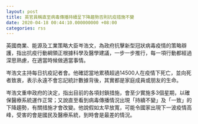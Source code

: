 ```yaml
---
layout: post
title: 英官員稱直至病毒傳播持續呈下降趨勢否則抗疫措施不變
date: 2020-04-18 00:44:10.000000000 +08:00
categories: rss
---
```


英國商業、能源及工業策略大臣岑浩文，為政府抗擊新型冠狀病毒疫情的策略辯護，指出抗疫行動綱領正根據科學及醫學建議，一步一步推行，每一項行動都經過深思熟慮，在適當時候做適當事情。

岑浩文主持每日抗疫記者會。他確認當地累積超過14500人在疫情下死亡，並向死者致衷，表示永遠不會忘記統計數據背後，其實都是家庭成員或朋友的生命。

岑浩文重申政府的決定，指出目前的各項封鎖措施，會至少實施多3個星期，以確保醫療系統運作正常；又說直至看到病毒傳播情況出現「持續不變」及「一致」的下降趨勢，有關措施才會改變。他說假如太早放寬，可能令國家出現下一波疫情高峰，受害的會是國民及醫療系統，到時會是最差的情況。
